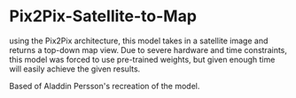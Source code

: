 # Pix2Pix-Satellite-to-Map
using the Pix2Pix architecture, this model takes in a satellite image and returns a top-down map view. Due to severe hardware and time constraints, this model was forced to use pre-trained weights, but given enough time will easily achieve the given results.

Based of Aladdin Persson's recreation of the model.
